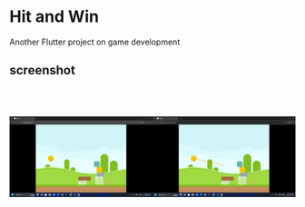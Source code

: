 # Hit and Win

Another Flutter project on game development 
## screenshot 




<br>
<br>
<br>



<div style="display: flex; justify-content: space-evenly;">
  <img src="https://github.com/madhav2348/Flutter-Game-2/blob/main/screenshot/Screenshot (7).png" alt="Screenshot 1" width="50%" style="padding: 0px;">
  <img src="https://github.com/madhav2348/Flutter-Game-2/blob/main/screenshot/Screenshot (8).png" alt="Screenshot 2" width="50%" style="padding: 0px;">
</div>
